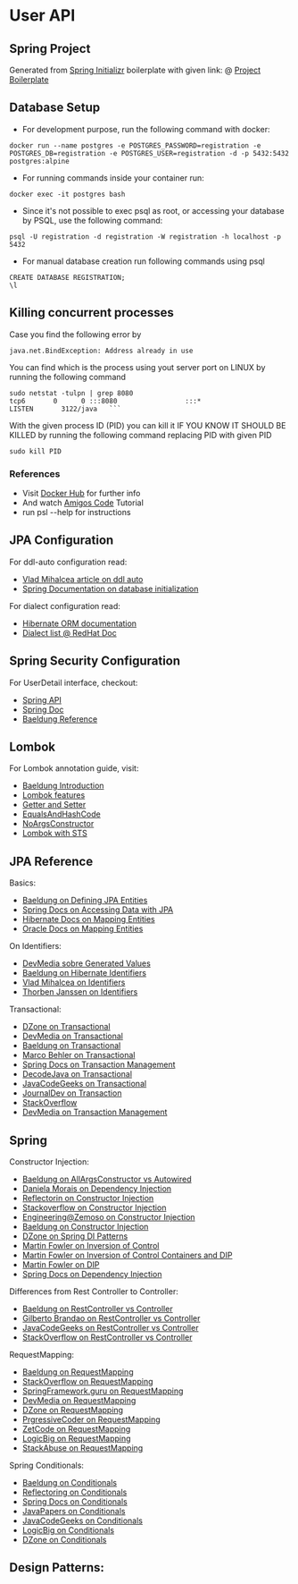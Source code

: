 # User API

## Spring Project

Generated from [Spring Initializr](start.spring.io) boilerplate with given link:
@ [Project Boilerplate](https://start.spring.io/#!type=maven-project&language=java&platformVersion=2.5.4&packaging=jar&jvmVersion=11&groupId=co.bittclouds&artifactId=api-user&name=api-user&description=User%20microservice&packageName=co.bittclouds.api-user&dependencies=lombok,web,security,postgresql,data-jpa,mail)

## Database Setup

- For development purpose, run the following command with docker:
```
docker run --name postgres -e POSTGRES_PASSWORD=registration -e POSTGRES_DB=registration -e POSTGRES_USER=registration -d -p 5432:5432 postgres:alpine
```

- For running commands inside your container run:
```
docker exec -it postgres bash
```

- Since it's not possible to exec psql as root, or accessing your database by PSQL, use the following command:
```
psql -U registration -d registration -W registration -h localhost -p 5432
```

- For manual database creation run following commands using psql
```
CREATE DATABASE REGISTRATION;
\l 

```

## Killing concurrent processes

Case you find the following error by 
```
java.net.BindException: Address already in use
```
You can find which is the process using yout server port on LINUX by running the following command
```
sudo netstat -tulpn | grep 8080
tcp6       0      0 :::8080                 :::*                    LISTEN       3122/java   ```
```
With the given process ID (PID) you can kill it IF YOU KNOW IT SHOULD BE KILLED by running the following command replacing PID with given PID
```
sudo kill PID
```

### References

- Visit [Docker Hub](https://hub.docker.com/_/postgres/) for further info
- And watch [Amigos Code](https://www.youtube.com/watch?v=aHbE3pTyG-Q) Tutorial
- run psl --help for instructions


## JPA Configuration

For ddl-auto configuration read:
- [Vlad Mihalcea article on ddl auto](https://vladmihalcea.com/hibernate-hbm2ddl-auto-schema/)
- [Spring Documentation on database initialization](https://docs.spring.io/spring-boot/docs/1.1.0.M1/reference/html/howto-database-initialization.html)

For dialect configuration read:
- [Hibernate ORM documentation](https://hibernate.org/orm/documentation/5.5/)
- [Dialect list @ RedHat Doc](https://access.redhat.com/documentation/en-us/jboss_enterprise_application_platform/6.3/html/development_guide/hibernate_sql_dialects1)

## Spring Security Configuration

For UserDetail interface, checkout:
- [Spring API](https://docs.spring.io/spring-security/site/docs/current/api/org/springframework/security/core/userdetails/UserDetails.html)
- [Spring Doc](https://docs.spring.io/spring-security/site/docs/current/reference/html5/)
- [Baeldung Reference](https://www.baeldung.com/spring-security-authentication-with-a-database)

## Lombok

For Lombok annotation guide, visit:
- [Baeldung Introduction](https://www.baeldung.com/intro-to-project-lombok)
- [Lombok features](https://projectlombok.org/features/all)
- [Getter and Setter](https://projectlombok.org/features/GetterSetter)
- [EqualsAndHashCode](https://projectlombok.org/features/EqualsAndHashCode)
- [NoArgsConstructor](https://projectlombok.org/features/constructor)
- [Lombok with STS](https://stackoverflow.com/questions/67236498/does-lomboks-allargsconstructor-autowire-the-fields-in-spring-boot-automatical)

## JPA Reference

Basics:
- [Baeldung on Defining JPA Entities](https://www.baeldung.com/jpa-entities)
- [Spring Docs on Accessing Data with JPA](https://spring.io/guides/gs/accessing-data-jpa/)
- [Hibernate Docs on Mapping Entities](https://docs.jboss.org/hibernate/stable/annotations/reference/en/html/entity.html)
- [Oracle Docs on Mapping Entities](https://docs.oracle.com/cd/E16439_01/doc.1013/e13981/cmp30cfg001.htm)

On Identifiers:
- [DevMedia sobre Generated Values](https://www.devmedia.com.br/jpa-como-usar-a-anotacao-generatedvalue/38592)
- [Baeldung on Hibernate Identifiers](https://www.baeldung.com/hibernate-identifiers)
- [Vlad Mihalcea on Identifiers](https://vladmihalcea.com/jpa-entity-identifier-sequence/)
- [Thorben Janssen on Identifiers](https://thorben-janssen.com/jpa-generate-primary-keys/)

Transactional:
- [DZone on Transactional](https://dzone.com/articles/how-does-spring-transactional)
- [DevMedia on Transactional](https://www.devmedia.com.br/conheca-o-spring-transactional-annotations/32472)
- [Baeldung on Transactional](https://www.baeldung.com/transaction-configuration-with-jpa-and-spring)
- [Marco Behler on Transactional](https://www.marcobehler.com/guides/spring-transaction-management-transactional-in-depth)
- [Spring Docs on Transaction Management](https://docs.spring.io/spring-framework/docs/4.2.x/spring-framework-reference/html/transaction.html)
- [DecodeJava on Transactional](https://www.decodejava.com/spring-with-hibernate-transaction-by-annotation.htm)
- [JavaCodeGeeks on Transactional](https://www.javacodegeeks.com/2016/05/understanding-transactional-annotation-spring.html)
- [JournalDev on Transaction](https://www.journaldev.com/7655/spring-orm-example-jpa-hibernate-transaction)
- [StackOverflow](https://pt.stackoverflow.com/questions/96778/qual-a-finalidade-da-anota%C3%A7%C3%A3o-transactionalreadonly-false)
- [DevMedia on Transaction Management](https://www.devmedia.com.br/spring-framework-controle-de-transacoes-usando-anotacoes/28916)

## Spring

Constructor Injection:
- [Baeldung on AllArgsConstructor vs Autowired](https://www.baeldung.com/spring-injection-lombok)
- [Daniela Morais on Dependency Injection](https://danielammorais.com/injecao-de-dependencias-com-spring.pdf)
- [Reflectorin on Constructor Injection](https://reflectoring.io/constructor-injection/)
- [Stackoverflow on Constructor Injection](https://stackoverflow.com/questions/40620000/spring-autowire-on-properties-vs-constructor/40620318)
- [Engineering@Zemoso on Constructor Injection](https://medium.com/engineering-zemoso/when-not-to-autowire-in-spring-spring-boot-93e6a01cb793)
- [Baeldung on Constructor Injection](https://www.baeldung.com/constructor-injection-in-spring)
- [DZone on Spring DI Patterns](https://dzone.com/articles/spring-di-patterns-the-good-the-bad-and-the-ugly)
- [Martin Fowler on Inversion of Control](https://martinfowler.com/bliki/InversionOfControl.html)
- [Martin Fowler on Inversion of Control Containers and DIP](https://martinfowler.com/articles/injection.html)
- [Martin Fowler on DIP](https://martinfowler.com/articles/dipInTheWild.html)
- [Spring Docs on Dependency Injection](https://docs.spring.io/spring-framework/docs/3.0.0.M3/reference/html/ch01.html)

Differences from Rest Controller to Controller:
- [Baeldung on RestController vs Controller](https://www.baeldung.com/spring-controller-vs-restcontroller)
- [Gilberto Brandao on RestController vs Controller](https://medium.com/@gcbrandao/diferen%C3%A7a-entre-restcontroller-e-controller-annotation-no-spring-mvc-e-rest-8533998a93eb)
- [JavaCodeGeeks on RestController vs Controller](https://www.javacodegeeks.com/2017/08/difference-restcontroller-controller-annotation-spring-mvc-rest.html)
- [StackOverflow on RestController vs Controller](https://stackoverflow.com/questions/25242321/difference-between-spring-controller-and-restcontroller-annotation)

RequestMapping:
- [Baeldung on RequestMapping](https://www.baeldung.com/spring-requestmapping)
- [StackOverflow on RequestMapping](https://stackoverflow.com/questions/50351590/difference-between-path-and-value-attributes-in-requestmapping-annotation)
- [SpringFramework.guru on RequestMapping](https://springframework.guru/spring-requestmapping-annotation/)
- [DevMedia on RequestMapping](https://www.devmedia.com.br/controlando-o-spring-mvc/26265)
- [DZone on RequestMapping](https://dzone.com/articles/using-the-spring-requestmapping-annotation)
- [PrgressiveCoder on RequestMapping](https://progressivecoder.com/a-guide-to-spring-boot-requestmapping-annotation/)
- [ZetCode on RequestMapping](https://zetcode.com/spring/requestmapping/)
- [LogicBig on RequestMapping](https://www.logicbig.com/examples/spring-mvc/request-mapping/empty-handler-mapping.html)
- [StackAbuse on RequestMapping](https://stackabuse.com/spring-annotations-requestmapping-and-its-variants/)

Spring Conditionals:
- [Baeldung on Conditionals](https://www.baeldung.com/spring-conditional-annotations)
- [Reflectoring on Conditionals](https://reflectoring.io/spring-boot-conditionals/)
- [Spring Docs on Conditionals](https://docs.spring.io/spring-framework/docs/current/javadoc-api/org/springframework/context/annotation/Conditional.html)
- [JavaPapers on Conditionals](https://javapapers.com/spring/spring-conditional-annotation/)
- [JavaCodeGeeks on Conditionals](https://examples.javacodegeeks.com/spring-conditional-annotation-example/)
- [LogicBig on Conditionals](https://www.logicbig.com/how-to/code-snippets/jcode-spring-framework-conditional.html)
- [DZone on Conditionals](https://dzone.com/articles/testing-spring-boot-conditionals-the-sane-way)

Design Patterns:
- 